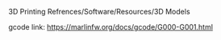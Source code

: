 3D Printing Refrences/Software/Resources/3D Models

gcode link: https://marlinfw.org/docs/gcode/G000-G001.html
